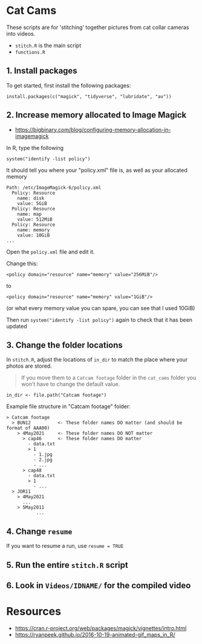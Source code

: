 # Cat Cams

These scripts are for 'stitching' together pictures from cat collar cameras into 
videos.

- `stitch.R` is the main script
- `functions.R`

## 1. Install packages
To get started, first install the following packages:

```
install.packages(c("magick", "tidyverse", "lubridate", "av"))
```

## 2. Increase memory allocated to Image Magick

- https://bigbinary.com/blog/configuring-memory-allocation-in-imagemagick

In R, type the following
```
system("identify -list policy")
```

It should tell you where your "policy.xml" file is, as well as your allocated memory

```
Path: /etc/ImageMagick-6/policy.xml
  Policy: Resource
    name: disk
    value: 5GiB
  Policy: Resource
    name: map
    value: 512MiB
  Policy: Resource
    name: memory
    value: 10GiB
...
```

Open the `policy.xml` file and edit it.

Change this:

`<policy domain="resource" name="memory" value="256MiB"/>`

to

`<policy domain="resource" name="memory" value="1GiB"/>`

(or what every memory value you can spare, you can see that I used 10GiB)

Then run `system("identify -list policy")` again to check that it has been updated


## 3. Change the folder locations
In `stitch.R`, adjust the locations of `in_dir` to match the place where your photos are stored.

> If you move them to a `Catcam footage` folder in the `cat_cams` folder you won't have to 
> change the default value.

```
in_dir <- file.path("Catcam footage")
```

Example file structure in "Catcam footage" folder:

```
> Catcam footage
  > BUN12          <- These folder names DO matter (and should be format of AAA00)
    > 4May2021     <- These folder names DO NOT matter
      > cap46      <- These folder names DO matter
        - data.txt
        > 1
          - 1.jpg
          - 2.jpg 
          - ...
      > cap48 
        - data.txt
        > 1
          - ...
  > JOR11
    > 4May2021
      ...
    > 5May2011
           ...
```

## 4. Change `resume`

If you want to resume a run, use `resume = TRUE`



## 5. Run the entire `stitch.R` script

## 6. Look in `Videos/IDNAME/` for the compiled video


# Resources

- https://cran.r-project.org/web/packages/magick/vignettes/intro.html
- https://ryanpeek.github.io/2016-10-19-animated-gif_maps_in_R/
